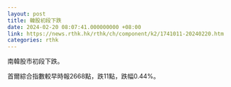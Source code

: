 ```yaml
---
layout: post
title: 韓股初段下跌
date: 2024-02-20 08:07:41.000000000 +08:00
link: https://news.rthk.hk/rthk/ch/component/k2/1741011-20240220.htm
categories: rthk
---
```


南韓股市初段下跌。

首爾綜合指數較早時報2668點，跌11點，跌幅0.44%。
